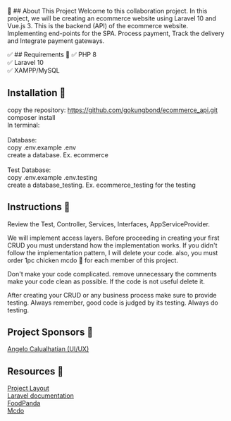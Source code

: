 :rocket: ## About This Project
Welcome to this collaboration project. In this project, we will be creating an ecommerce website using Laravel 10 and Vue.js 3. This is the backend (API) of the ecommerce website. Implementing end-points for the SPA. Process payment, Track the delivery and Integrate payment gateways.

:white_check_mark: ## Requirements :rocket:
:white_check_mark: PHP 8 <br>
:white_check_mark: Laravel 10 <br>
:white_check_mark: XAMPP/MySQL <br>

## Installation :rocket:
copy the repository: https://github.com/gokungbond/ecommerce_api.git <br>
composer install <br>
In terminal:<br>
<br>
Database: <br>
copy .env.example .env <br>
create a database. Ex. ecommerce <br>
<br>
Test Database: <br>
copy .env.example .env.testing <br>
create a database_testing. Ex. ecommerce_testing for the testing <br>

## Instructions :rocket:
Review the Test, Controller, Services, Interfaces, AppServiceProvider.

We will implement access layers. Before proceeding in creating your first CRUD you must understand how the implementation works. If you didn't follow the implementation pattern, I will delete your code. also, you must order 1pc chicken mcdo :poultry_leg: for each member of this project.

Don't make your code complicated. remove unnecessary the comments make your code clean as possible. If the code is not useful delete it.

After creating your CRUD or any business process make sure to provide testing. Always remember, good code is judged by its testing. Always do testing.

## Project Sponsors :rocket:
[Angelo Calualhatian (UI/UX)](https://www.facebook.com/angelo.calualhatian.5)

## Resources :rocket:
[Project Layout](https://l.facebook.com/l.php?u=https%3A%2F%2Fwww.figma.com%2Ffile%2F2mVJhu0w441lm1i4hu9SDk%2FHome-website%3Ftype%3Ddesign%26node-id%3D0%253A1%26mode%3Ddesign%26t%3DLgUN5b2x63kUIJUV-1%26fbclid%3DIwAR2cxJdrMOS0XWZYc7RpSpsipZfIbcWzmKgd-9p5BOcIw-a8PgYOsSLYFnk&h=AT2G4lf5FyNm_5lWYz-yzFNQY4re-qdbwOHF3CmpmmYImQZBZTPtNi_DaBDqk5ekZVTkPL9EKT2EwBbvCajQ-It4UWW8etlKfP85U1w593vw5ywHT1Eq0nxnLi19XGpI1KFYIw) <br>
[Laravel documentation](https://laravel.com/) <br>
[FoodPanda](https://www.foodpanda.ph/) <br>
[Mcdo](https://www.mcdonalds.com.ph/) <br>
